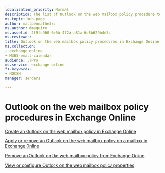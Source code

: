 ```yaml
---
localization_priority: Normal
description: The list of Outlook on the web mailbox policy procedure topics in Exchange Online
ms.topic: hub-page
author: mattpennathe3rd
ms.author: dmaguire
ms.assetid: 2f9fc960-6d0b-472a-a81a-6d8b629b4d5d
ms.reviewer: 
title: Outlook on the web mailbox policy procedures in Exchange Online
ms.collection: 
- exchange-online
- M365-email-calendar
audience: ITPro
ms.service: exchange-online
f1.keywords:
- NOCSH
manager: serdars

---
```


# Outlook on the web mailbox policy procedures in Exchange Online

[Create an Outlook on the web mailbox policy in Exchange Online](create-outlook-web-app-mailbox-policy.md)

[Apply or remove an Outlook on the web mailbox policy on a mailbox in Exchange Online](apply-or-remove-outlook-web-app-mailbox-policy.md)

[Remove an Outlook on the web mailbox policy from Exchange Online](remove-outlook-web-app-mailbox-policy.md)

[View or configure Outlook on the web mailbox policy properties](configure-outlook-web-app-mailbox-policy-properties.md)
